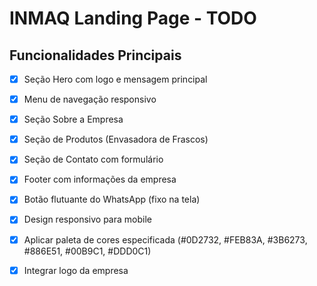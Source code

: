 # INMAQ Landing Page - TODO

## Funcionalidades Principais

- [x] Seção Hero com logo e mensagem principal
- [x] Menu de navegação responsivo
- [x] Seção Sobre a Empresa
- [x] Seção de Produtos (Envasadora de Frascos)
- [x] Seção de Contato com formulário
- [x] Footer com informações da empresa
- [x] Botão flutuante do WhatsApp (fixo na tela)
- [x] Design responsivo para mobile
- [x] Aplicar paleta de cores especificada (#0D2732, #FEB83A, #3B6273, #886E51, #00B9C1, #DDD0C1)
- [x] Integrar logo da empresa

